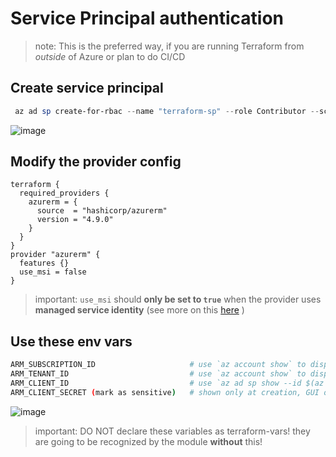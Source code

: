 # Service Principal authentication

>note: This is the preferred way, if you are running Terraform from *outside* of Azure or plan to do CI/CD

## Create **service principal**

```powershell
 az ad sp create-for-rbac --name "terraform-sp" --role Contributor --scope "/subscriptions/$(az account show --query id -o tsv)" --output json
```

![image](https://github.com/user-attachments/assets/b9dee8c1-a7f1-4a74-9d8d-f4140589f45c)

## Modify the provider config

```hcl
terraform {
  required_providers {
    azurerm = {
      source  = "hashicorp/azurerm"
      version = "4.9.0"
    }
  }
}
provider "azurerm" {
  features {}
  use_msi = false
}
```

>important:
> `use_msi` should **only be set to `true`** when the provider uses **managed service identity** (see more on this [here](https://github.com/hashicorp/terraform/issues/30549#issuecomment-1149136303) )


## Use these env vars

```sh
ARM_SUBSCRIPTION_ID                     # use `az account show` to display
ARM_TENANT_ID                           # use `az account show` to display
ARM_CLIENT_ID                           # use `az ad sp show --id $(az ad sp list --display-name "terraform-sp" --query "[].id" -o tsv) --query "id" -o tsv` to view or from GUI (see below)
ARM_CLIENT_SECRET (mark as sensitive)   # shown only at creation, GUI only shows partial (if lost, need to be rotated (?) )
```
![image](https://github.com/user-attachments/assets/be9b3121-d8b9-4786-8382-d9025ea1737a)

> important: DO NOT declare these variables as terraform-vars! they are going to be recognized by the module **without** this!

